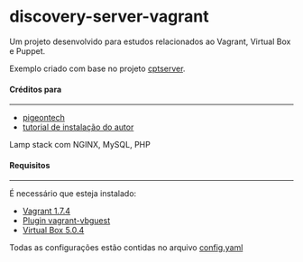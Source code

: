 discovery-server-vagrant
=========
Um projeto desenvolvido para estudos relacionados ao Vagrant, Virtual Box e Puppet.

Exemplo criado com base no projeto [cptserver](https://github.com/pigeontech/cptserver).

#### Créditos para
------------
* [pigeontech](https://github.com/pigeontech)
* [tutorial de instalação do autor](https://www.youtube.com/watch?v=TEAZnpM8RuA)

Lamp stack com NGINX, MySQL, PHP
#### Requisitos
------------
É necessário que esteja instalado:
* [Vagrant 1.7.4](http://www.vagrantup.com/)
* [Plugin vagrant-vbguest](https://github.com/dotless-de/vagrant-vbguest)
* [Virtual Box 5.0.4](https://www.virtualbox.org/wiki/Downloads)

Todas as configurações estão contidas no arquivo [config.yaml](https://github.com/DiloWagner/discovery-server-vagrant/blob/master/config/config.yaml)
